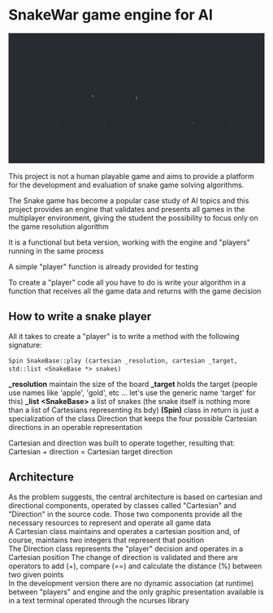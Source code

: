 # SnakeWar game engine for AI

![](demo/demo.gif)

This project is not a human playable game and  aims to provide a platform for the development and evaluation of snake game solving algorithms.

The Snake game has become a popular case study of AI topics and this project provides an engine that validates and presents all games in the multiplayer environment, giving the student the possibility to focus only on the game resolution algorithm

It is a functional but beta version, working with the engine and "players" running in the same process

A simple "player" function is already provided for testing

To create a "player" code all you have to do is write your algorithm in a function that receives all the game data and returns with the game decision

## How to write a snake player

All it takes to create a "player" is to write a method with the following signature:

    Spin SnakeBase::play (cartesian _resolution, cartesian _target, std::list <SnakeBase *> snakes)

**_resolution** maintain the size of the board
**_target** holds the target (people use names like 'apple', 'gold', etc ... let's use the generic name 'target' for this)
**_list \<SnakeBase>** a list of snakes
(the snake itself is nothing more than a list of Cartesians representing its bdy)
**(Spin)** class in return is just a specialization of the class Direction that keeps the four possible Cartesian directions in an operable representation

Cartesian and direction was built to operate together, resulting that: Cartesian + direction = Cartesian target direction

## Architecture
 
 As the problem suggests, the central architecture is based on cartesian and directional components, operated by classes called "Cartesian" and "Direction" in the source code. Those two components provide all the necessary resources to represent and operate all game data  
A Cartesian class maintains and operates a cartesian position and, of course, maintains two integers that represent that position  
The Direction class represents the "player" decision and operates in a Cartesian position  The change of direction is validated and there are operators to add (+), compare (==) and calculate the distance (%) between two given points  
In the development version there are no dynamic association (at runtime) between "players" and engine and the only graphic presentation available is in a text terminal operated through the ncurses library

